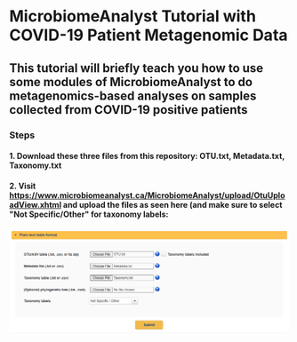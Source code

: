 # MicrobiomeAnalyst Tutorial with COVID-19 Patient Metagenomic Data
## This tutorial will briefly teach you how to use some modules of MicrobiomeAnalyst to do metagenomics-based analyses on samples collected from COVID-19 positive patients
### Steps
#### 1. Download these three files from this repository: OTU.txt, Metadata.txt, Taxonomy.txt
#### 2. Visit https://www.microbiomeanalyst.ca/MicrobiomeAnalyst/upload/OtuUploadView.xhtml and upload the files as seen here (and make sure to select "Not Specific/Other" for taxonomy labels:
![Text File inputs](images/MA1.PNG)

